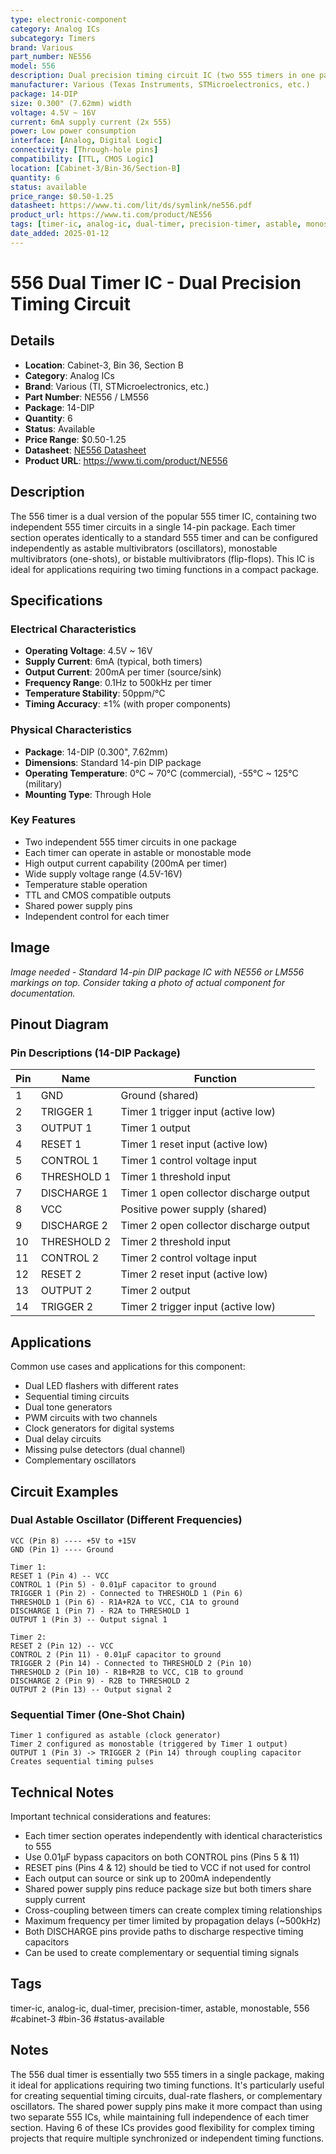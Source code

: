 ```yaml
---
type: electronic-component
category: Analog ICs
subcategory: Timers
brand: Various
part_number: NE556
model: 556
description: Dual precision timing circuit IC (two 555 timers in one package)
manufacturer: Various (Texas Instruments, STMicroelectronics, etc.)
package: 14-DIP
size: 0.300" (7.62mm) width
voltage: 4.5V ~ 16V
current: 6mA supply current (2x 555)
power: Low power consumption
interface: [Analog, Digital Logic]
connectivity: [Through-hole pins]
compatibility: [TTL, CMOS Logic]
location: [Cabinet-3/Bin-36/Section-B]
quantity: 6
status: available
price_range: $0.50-1.25
datasheet: https://www.ti.com/lit/ds/symlink/ne556.pdf
product_url: https://www.ti.com/product/NE556
tags: [timer-ic, analog-ic, dual-timer, precision-timer, astable, monostable, 556, cabinet-3, bin-36, status-available]
date_added: 2025-01-12
---
```


# 556 Dual Timer IC - Dual Precision Timing Circuit

## Details

- **Location**: Cabinet-3, Bin 36, Section B
- **Category**: Analog ICs
- **Brand**: Various (TI, STMicroelectronics, etc.)
- **Part Number**: NE556 / LM556
- **Package**: 14-DIP
- **Quantity**: 6
- **Status**: Available
- **Price Range**: $0.50-1.25
- **Datasheet**: [NE556 Datasheet](https://www.ti.com/lit/ds/symlink/ne556.pdf)
- **Product URL**: https://www.ti.com/product/NE556

## Description

The 556 timer is a dual version of the popular 555 timer IC, containing two independent 555 timer circuits in a single 14-pin package. Each timer section operates identically to a standard 555 timer and can be configured independently as astable multivibrators (oscillators), monostable multivibrators (one-shots), or bistable multivibrators (flip-flops). This IC is ideal for applications requiring two timing functions in a compact package.

## Specifications

### Electrical Characteristics
- **Operating Voltage**: 4.5V ~ 16V
- **Supply Current**: 6mA (typical, both timers)
- **Output Current**: 200mA per timer (source/sink)
- **Frequency Range**: 0.1Hz to 500kHz per timer
- **Temperature Stability**: 50ppm/°C
- **Timing Accuracy**: ±1% (with proper components)

### Physical Characteristics  
- **Package**: 14-DIP (0.300", 7.62mm)
- **Dimensions**: Standard 14-pin DIP package
- **Operating Temperature**: 0°C ~ 70°C (commercial), -55°C ~ 125°C (military)
- **Mounting Type**: Through Hole

### Key Features
- Two independent 555 timer circuits in one package
- Each timer can operate in astable or monostable mode
- High output current capability (200mA per timer)
- Wide supply voltage range (4.5V-16V)
- Temperature stable operation
- TTL and CMOS compatible outputs
- Shared power supply pins
- Independent control for each timer

## Image

*Image needed - Standard 14-pin DIP package IC with NE556 or LM556 markings on top. Consider taking a photo of actual component for documentation.*

## Pinout Diagram

### Pin Descriptions (14-DIP Package)

| Pin | Name | Function |
|-----|------|----------|
| 1 | GND | Ground (shared) |
| 2 | TRIGGER 1 | Timer 1 trigger input (active low) |
| 3 | OUTPUT 1 | Timer 1 output |
| 4 | RESET 1 | Timer 1 reset input (active low) |
| 5 | CONTROL 1 | Timer 1 control voltage input |
| 6 | THRESHOLD 1 | Timer 1 threshold input |
| 7 | DISCHARGE 1 | Timer 1 open collector discharge output |
| 8 | VCC | Positive power supply (shared) |
| 9 | DISCHARGE 2 | Timer 2 open collector discharge output |
| 10 | THRESHOLD 2 | Timer 2 threshold input |
| 11 | CONTROL 2 | Timer 2 control voltage input |
| 12 | RESET 2 | Timer 2 reset input (active low) |
| 13 | OUTPUT 2 | Timer 2 output |
| 14 | TRIGGER 2 | Timer 2 trigger input (active low) |

## Applications

Common use cases and applications for this component:
- Dual LED flashers with different rates
- Sequential timing circuits
- Dual tone generators
- PWM circuits with two channels
- Clock generators for digital systems
- Dual delay circuits
- Missing pulse detectors (dual channel)
- Complementary oscillators

## Circuit Examples

### Dual Astable Oscillator (Different Frequencies)
```
VCC (Pin 8) ---- +5V to +15V
GND (Pin 1) ---- Ground

Timer 1:
RESET 1 (Pin 4) -- VCC
CONTROL 1 (Pin 5) - 0.01µF capacitor to ground
TRIGGER 1 (Pin 2) - Connected to THRESHOLD 1 (Pin 6)
THRESHOLD 1 (Pin 6) - R1A+R2A to VCC, C1A to ground
DISCHARGE 1 (Pin 7) - R2A to THRESHOLD 1
OUTPUT 1 (Pin 3) -- Output signal 1

Timer 2:
RESET 2 (Pin 12) -- VCC
CONTROL 2 (Pin 11) - 0.01µF capacitor to ground
TRIGGER 2 (Pin 14) - Connected to THRESHOLD 2 (Pin 10)
THRESHOLD 2 (Pin 10) - R1B+R2B to VCC, C1B to ground
DISCHARGE 2 (Pin 9) - R2B to THRESHOLD 2
OUTPUT 2 (Pin 13) -- Output signal 2
```

### Sequential Timer (One-Shot Chain)
```
Timer 1 configured as astable (clock generator)
Timer 2 configured as monostable (triggered by Timer 1 output)
OUTPUT 1 (Pin 3) -> TRIGGER 2 (Pin 14) through coupling capacitor
Creates sequential timing pulses
```

## Technical Notes

Important technical considerations and features:
- Each timer section operates independently with identical characteristics to 555
- Use 0.01µF bypass capacitors on both CONTROL pins (Pins 5 & 11)
- RESET pins (Pins 4 & 12) should be tied to VCC if not used for control
- Each output can source or sink up to 200mA independently
- Shared power supply pins reduce package size but both timers share supply current
- Cross-coupling between timers can create complex timing relationships
- Maximum frequency per timer limited by propagation delays (~500kHz)
- Both DISCHARGE pins provide paths to discharge respective timing capacitors
- Can be used to create complementary or sequential timing signals

## Tags

timer-ic, analog-ic, dual-timer, precision-timer, astable, monostable, 556 #cabinet-3 #bin-36 #status-available

## Notes

The 556 dual timer is essentially two 555 timers in a single package, making it ideal for applications requiring two timing functions. It's particularly useful for creating sequential timing circuits, dual-rate flashers, or complementary oscillators. The shared power supply pins make it more compact than using two separate 555 ICs, while maintaining full independence of each timer section. Having 6 of these ICs provides good flexibility for complex timing projects that require multiple synchronized or independent timing functions.
